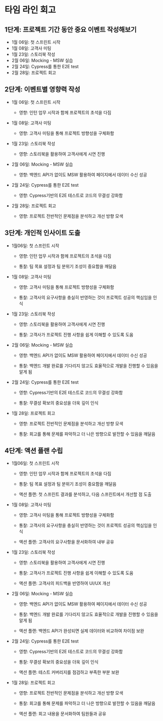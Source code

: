 # 타임 라인 회고

## 1단계: 프로젝트 기간 동안 중요 이벤트 작성해보기

- 1월 06일: 첫 스프린트 시작
- 1월 08일: 고객사 미팅
- 1월 23일: 스토리북 작성
- 2월 06일: Mocking - MSW 실습
- 2월 24일: Cypress를 통한 E2E test
- 2월 28일: 프로젝트 회고

## 2단계: 이벤트별 영향력 작성

- 1월 06일: 첫 스프린트 시작

  - 영향: 인턴 업무 시작과 함께 프로젝트의 초석을 다짐

- 1월 08일: 고객사 미팅

  - 영향: 고객사 미팅을 통해 프로젝트 방향성을 구체화함

- 1월 23일: 스토리북 작성

  - 영향: 스토리북을 활용하여 고객사에게 시연 진행

- 2월 06일: Mocking - MSW 실습

  - 영향: 백엔드 API가 없이도 MSW 활용하여 페이지에서 데이터 수신 성공

- 2월 24일: Cypress를 통한 E2E test

  - 영향: Cypress기반의 E2E 테스트로 코드의 무결성 강화함

- 2월 28일: 프로젝트 회고
  - 영향: 프로젝트 전반적인 문제점을 분석하고 개선 방향 모색

## 3단계: 개인적 인사이트 도출

- 1월06일: 첫 스프린트 시작

  - 영향: 인턴 업무 시작과 함께 프로젝트의 초석을 다짐

  - 통찰: 팀 목표 설정과 팀 분위기 조성이 중요함을 깨달음

- 1월 08일: 고객사 미팅

  - 영향: 고객사 미팅을 통해 프로젝트 방향성을 구체화함

  - 통찰: 고객사의 요구사항을 충실히 반영하는 것이 프로젝트 성공의 핵심임을 인식

- 1월 23일: 스토리북 작성

  - 영향: 스토리북을 활용하여 고객사에게 시연 진행

  - 통찰: 고객사가 프로젝트 진행 사항을 쉽게 이해할 수 있도록 도움

- 2월 06일: Mocking - MSW 실습

  - 영향: 백엔드 API가 없이도 MSW 활용하여 페이지에서 데이터 수신 성공

  - 통찰: 백엔드 개발 완료를 기다리지 않고도 효율적으로 개발을 진행할 수 있음을 알게 됨

- 2월 24일: Cypress를 통한 E2E test

  - 영향: Cypress기반의 E2E 테스트로 코드의 무결성 강화함

  - 통찰: 무결성 확보의 중요성을 더욱 깊이 인식

- 1월 28일: 프로젝트 회고

  - 영향: 프로젝트 전반적인 문제점을 분석하고 개선 방향 모색

  - 통찰: 회고를 통해 문제를 파악하고 더 나은 방향으로 발전할 수 있음을 깨달음

## 4단계: 액션 플랜 수립

- 1월06일: 첫 스프린트 시작

  - 영향: 인턴 업무 시작과 함께 프로젝트의 초석을 다짐

  - 통찰: 팀 목표 설정과 팀 분위기 조성이 중요함을 깨달음

  - 액션 플랜: 첫 스프린트 결과를 분석하고, 다음 스프린트에서 개선할 점 도출

- 1월 08일: 고객사 미팅

  - 영향: 고객사 미팅을 통해 프로젝트 방향성을 구체화함

  - 통찰: 고객사의 요구사항을 충실히 반영하는 것이 프로젝트 성공의 핵심임을 인식

  - 액션 플랜: 고객사의 요구사항을 문서화하여 내부 공유

- 1월 23일: 스토리북 작성

  - 영향: 스토리북을 활용하여 고객사에게 시연 진행

  - 통찰: 고객사가 프로젝트 진행 사항을 쉽게 이해할 수 있도록 도움

  - 액션 플랜: 고객사의 피드백을 반영하여 UI/UX 개선

- 2월 06일: Mocking - MSW 실습

  - 영향: 백엔드 API가 없이도 MSW 활용하여 페이지에서 데이터 수신 성공

  - 통찰: 백엔드 개발 완료를 기다리지 않고도 효율적으로 개발을 진행할 수 있음을 알게 됨

  - 액션 플랜: 백엔드 API가 완성되면 실제 데이터와 비교하여 차이점 보완

- 2월 24일: Cypress를 통한 E2E test

  - 영향: Cypress기반의 E2E 테스트로 코드의 무결성 강화함

  - 통찰: 무결성 확보의 중요성을 더욱 깊이 인식

  - 액션 플랜: 테스트 커버리지를 점검하고 부족한 부분 보완

- 1월 28일: 프로젝트 회고

  - 영향: 프로젝트 전반적인 문제점을 분석하고 개선 방향 모색

  - 통찰: 회고를 통해 문제를 파악하고 더 나은 방향으로 발전할 수 있음을 깨달음

  - 액션 플랜: 회고 내용을 문서화하여 팀원들과 공유
